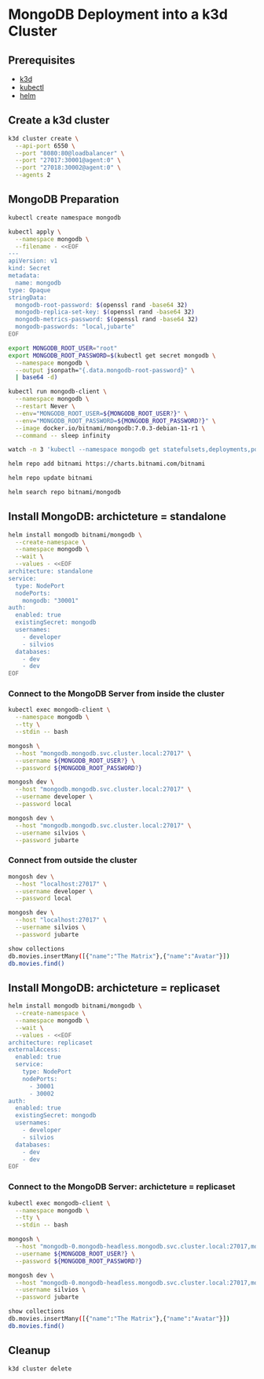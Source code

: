 # MongoDB Deployment into a k3d Cluster

## Prerequisites

- [k3d](https://k3d.io/)
- [kubectl](https://kubernetes.io/docs/tasks/tools/install-kubectl/)
- [helm](https://helm.sh/docs/intro/install/)

## Create a k3d cluster

```bash
k3d cluster create \
  --api-port 6550 \
  --port "8080:80@loadbalancer" \
  --port "27017:30001@agent:0" \
  --port "27018:30002@agent:0" \
  --agents 2
```

## MongoDB Preparation

```bash
kubectl create namespace mongodb
```

```bash
kubectl apply \
  --namespace mongodb \
  --filename - <<EOF
---
apiVersion: v1
kind: Secret
metadata:
  name: mongodb
type: Opaque
stringData:
  mongodb-root-password: $(openssl rand -base64 32)
  mongodb-replica-set-key: $(openssl rand -base64 32)
  mongodb-metrics-password: $(openssl rand -base64 32)
  mongodb-passwords: "local,jubarte"
EOF
```

```bash
export MONGODB_ROOT_USER="root"
export MONGODB_ROOT_PASSWORD=$(kubectl get secret mongodb \
  --namespace mongodb \
  --output jsonpath="{.data.mongodb-root-password}" \
  | base64 -d)

kubectl run mongodb-client \
  --namespace mongodb \
  --restart Never \
  --env="MONGODB_ROOT_USER=${MONGODB_ROOT_USER?}" \
  --env="MONGODB_ROOT_PASSWORD=${MONGODB_ROOT_PASSWORD?}" \
  --image docker.io/bitnami/mongodb:7.0.3-debian-11-r1 \
  --command -- sleep infinity
```

```bash
watch -n 3 'kubectl --namespace mongodb get statefulsets,deployments,pods,services,secrets'
```

```bash
helm repo add bitnami https://charts.bitnami.com/bitnami

helm repo update bitnami

helm search repo bitnami/mongodb
```

## Install MongoDB: archicteture = standalone

```bash
helm install mongodb bitnami/mongodb \
  --create-namespace \
  --namespace mongodb \
  --wait \
  --values - <<EOF
architecture: standalone
service:
  type: NodePort
  nodePorts:
    mongodb: "30001"
auth:
  enabled: true
  existingSecret: mongodb
  usernames:
    - developer
    - silvios
  databases:
    - dev
    - dev
EOF
```

### Connect to the MongoDB Server from inside the cluster

```bash
kubectl exec mongodb-client \
  --namespace mongodb \
  --tty \
  --stdin -- bash
```

```bash
mongosh \
  --host "mongodb.mongodb.svc.cluster.local:27017" \
  --username ${MONGODB_ROOT_USER?} \
  --password ${MONGODB_ROOT_PASSWORD?}
```

```bash
mongosh dev \
  --host "mongodb.mongodb.svc.cluster.local:27017" \
  --username developer \
  --password local
```

```bash
mongosh dev \
  --host "mongodb.mongodb.svc.cluster.local:27017" \
  --username silvios \
  --password jubarte
```

### Connect from outside the cluster

```bash
mongosh dev \
  --host "localhost:27017" \
  --username developer \
  --password local
```

```bash
mongosh dev \
  --host "localhost:27017" \
  --username silvios \
  --password jubarte
```

```bash
show collections
db.movies.insertMany([{"name":"The Matrix"},{"name":"Avatar"}])
db.movies.find()
```

## Install MongoDB: archicteture = replicaset

```bash
helm install mongodb bitnami/mongodb \
  --create-namespace \
  --namespace mongodb \
  --wait \
  --values - <<EOF
architecture: replicaset
externalAccess:
  enabled: true
  service:
    type: NodePort
    nodePorts:
      - 30001
      - 30002
auth:
  enabled: true
  existingSecret: mongodb
  usernames:
    - developer
    - silvios
  databases:
    - dev
    - dev
EOF
```

### Connect to the MongoDB Server: archicteture = replicaset

```bash
kubectl exec mongodb-client \
  --namespace mongodb \
  --tty \
  --stdin -- bash
```

```bash
mongosh \
  --host "mongodb-0.mongodb-headless.mongodb.svc.cluster.local:27017,mongodb-1.mongodb-headless.mongodb.svc.cluster.local:27017" \
  --username ${MONGODB_ROOT_USER?} \
  --password ${MONGODB_ROOT_PASSWORD?}
```

```bash
mongosh dev \
  --host "mongodb-0.mongodb-headless.mongodb.svc.cluster.local:27017,mongodb-1.mongodb-headless.mongodb.svc.cluster.local:27017" \
  --username silvios \
  --password jubarte
```

```bash
show collections
db.movies.insertMany([{"name":"The Matrix"},{"name":"Avatar"}])
db.movies.find()
```

## Cleanup

```bash
k3d cluster delete
```
